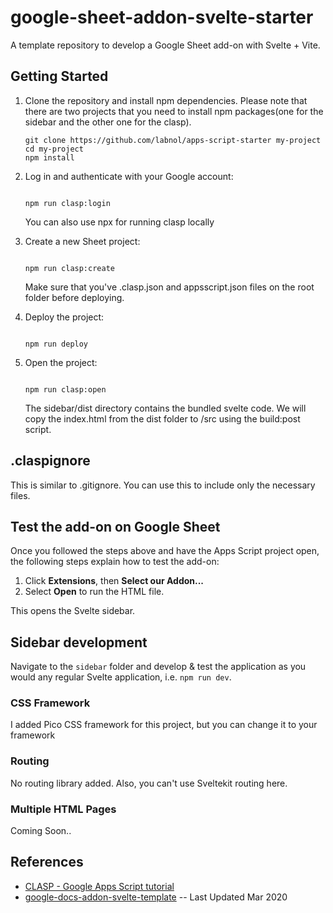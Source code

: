 # google-sheet-addon-svelte-starter

A template repository to develop a Google Sheet add-on with Svelte + Vite.

## Getting Started

1. Clone the repository and install npm dependencies. Please note that there are two projects that you need to install npm packages(one for the sidebar and the other one for the clasp).

   ```
   git clone https://github.com/labnol/apps-script-starter my-project
   cd my-project
   npm install
   ```

1. Log in and authenticate with your Google account:

   ```

   npm run clasp:login

   ```

   You can also use npx for running clasp locally

1. Create a new Sheet project:

   ```

   npm run clasp:create

   ```

   Make sure that you've .clasp.json and appsscript.json files on the root folder before deploying.
1. Deploy the project:

   ```

   npm run deploy

   ```

1. Open the project:

   ```

   npm run clasp:open

   ```

   The sidebar/dist directory contains the bundled svelte code. We will copy the index.html from the dist folder to /src using the build:post script.

## .claspignore

   This is similar to .gitignore. You can use this to include only the necessary files.

## Test the add-on on Google Sheet

Once you followed the steps above and have the Apps Script project open, the following steps explain how to test the add-on:

1. Click **Extensions**, then **Select our Addon...**
1. Select **Open** to run the HTML file.

This opens the Svelte sidebar.

## Sidebar development

Navigate to the `sidebar` folder and develop & test the application as you would any regular Svelte application, i.e. `npm run dev`.

### CSS Framework

   I added Pico CSS framework for this project, but you can change it to your framework

### Routing

   No routing library added. Also, you can't use Sveltekit routing here.

### Multiple HTML Pages

   Coming Soon..

## References

- [CLASP - Google Apps Script tutorial](https://blog.makeinfo.co/clasp-google-apps-script-tutorial)
- [google-docs-addon-svelte-template](https://github.com/mikenikles/google-docs-addon-svelte-template) -- Last Updated Mar 2020
